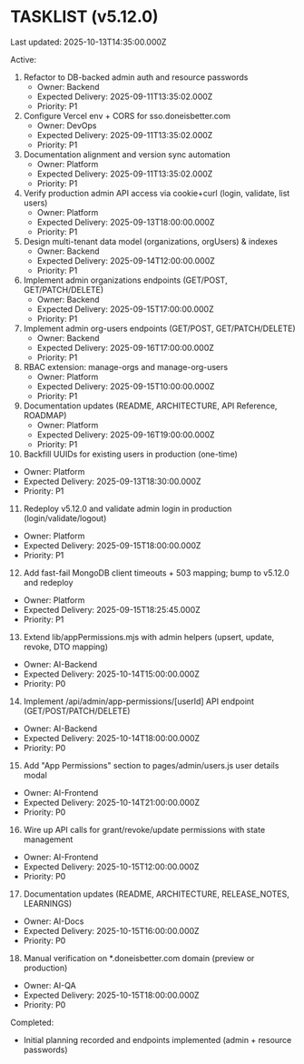 # TASKLIST (v5.12.0)

Last updated: 2025-10-13T14:35:00.000Z

Active:
1) Refactor to DB-backed admin auth and resource passwords
   - Owner: Backend
   - Expected Delivery: 2025-09-11T13:35:02.000Z
   - Priority: P1
2) Configure Vercel env + CORS for sso.doneisbetter.com
   - Owner: DevOps
   - Expected Delivery: 2025-09-11T13:35:02.000Z
   - Priority: P1
3) Documentation alignment and version sync automation
   - Owner: Platform
   - Expected Delivery: 2025-09-11T13:35:02.000Z
   - Priority: P1
4) Verify production admin API access via cookie+curl (login, validate, list users)
   - Owner: Platform
   - Expected Delivery: 2025-09-13T18:00:00.000Z
   - Priority: P1
5) Design multi-tenant data model (organizations, orgUsers) & indexes
   - Owner: Backend
   - Expected Delivery: 2025-09-14T12:00:00.000Z
   - Priority: P1
6) Implement admin organizations endpoints (GET/POST, GET/PATCH/DELETE)
   - Owner: Backend
   - Expected Delivery: 2025-09-15T17:00:00.000Z
   - Priority: P1
7) Implement admin org-users endpoints (GET/POST, GET/PATCH/DELETE)
   - Owner: Backend
   - Expected Delivery: 2025-09-16T17:00:00.000Z
   - Priority: P1
8) RBAC extension: manage-orgs and manage-org-users
   - Owner: Platform
   - Expected Delivery: 2025-09-15T10:00:00.000Z
   - Priority: P1
9) Documentation updates (README, ARCHITECTURE, API Reference, ROADMAP)
   - Owner: Platform
   - Expected Delivery: 2025-09-16T19:00:00.000Z
   - Priority: P1
10) Backfill UUIDs for existing users in production (one-time)
   - Owner: Platform
   - Expected Delivery: 2025-09-13T18:30:00.000Z
   - Priority: P1
11) Redeploy v5.12.0 and validate admin login in production (login/validate/logout)
   - Owner: Platform
   - Expected Delivery: 2025-09-15T18:00:00.000Z
   - Priority: P1
12) Add fast-fail MongoDB client timeouts + 503 mapping; bump to v5.12.0 and redeploy
   - Owner: Platform
   - Expected Delivery: 2025-09-15T18:25:45.000Z
   - Priority: P1
13) Extend lib/appPermissions.mjs with admin helpers (upsert, update, revoke, DTO mapping)
   - Owner: AI-Backend
   - Expected Delivery: 2025-10-14T15:00:00.000Z
   - Priority: P0
14) Implement /api/admin/app-permissions/[userId] API endpoint (GET/POST/PATCH/DELETE)
   - Owner: AI-Backend
   - Expected Delivery: 2025-10-14T18:00:00.000Z
   - Priority: P0
15) Add "App Permissions" section to pages/admin/users.js user details modal
   - Owner: AI-Frontend
   - Expected Delivery: 2025-10-14T21:00:00.000Z
   - Priority: P0
16) Wire up API calls for grant/revoke/update permissions with state management
   - Owner: AI-Frontend
   - Expected Delivery: 2025-10-15T12:00:00.000Z
   - Priority: P0
17) Documentation updates (README, ARCHITECTURE, RELEASE_NOTES, LEARNINGS)
   - Owner: AI-Docs
   - Expected Delivery: 2025-10-15T16:00:00.000Z
   - Priority: P0
18) Manual verification on *.doneisbetter.com domain (preview or production)
   - Owner: AI-QA
   - Expected Delivery: 2025-10-15T18:00:00.000Z
   - Priority: P0

Completed:
- Initial planning recorded and endpoints implemented (admin + resource passwords)
